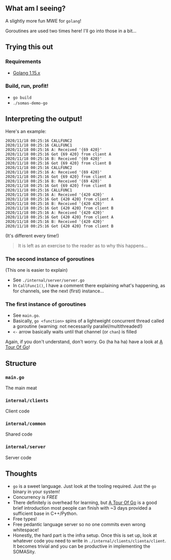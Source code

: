 ## What am I seeing?

A slightly more fun MWE for `golang`!

Goroutines are used two times here! I'll go into those in a bit...

## Trying this out

### Requirements
- [Golang 1.15.x](https://golang.org/dl/)

### Build, run, profit!
- `go build`
- `./somas-demo-go`


## Interpreting the output!

Here's an example:

```
2020/11/18 00:25:16 CALLFUNC2
2020/11/18 00:25:16 CALLFUNC1
2020/11/18 00:25:16 A: Received '{69 420}'
2020/11/18 00:25:16 Got {69 420} from client A
2020/11/18 00:25:16 B: Received '{69 420}'
2020/11/18 00:25:16 Got {69 420} from client B
2020/11/18 00:25:16 CALLFUNC2
2020/11/18 00:25:16 A: Received '{69 420}'
2020/11/18 00:25:16 Got {69 420} from client A
2020/11/18 00:25:16 B: Received '{69 420}'
2020/11/18 00:25:16 Got {69 420} from client B
2020/11/18 00:25:16 CALLFUNC1
2020/11/18 00:25:16 A: Received '{420 420}'
2020/11/18 00:25:16 Got {420 420} from client A
2020/11/18 00:25:16 B: Received '{420 420}'
2020/11/18 00:25:16 Got {420 420} from client B
2020/11/18 00:25:16 A: Received '{420 420}'
2020/11/18 00:25:16 Got {420 420} from client A
2020/11/18 00:25:16 B: Received '{420 420}'
2020/11/18 00:25:16 Got {420 420} from client B
```

(It's different every time!)

> It is left as an exercise to the reader as to why this happens...

### The second instance of goroutines
(This one is easier to explain)
- See `./internal/server/server.go`
- In `CallFunc1()`, I have a comment there explaining what's happening, as for channels, see the next (first) instance...

### The first instance of goroutines
- See `main.go`.
- Basically, `go <function>` spins of a lightweight concurrent thread called a goroutine (warning: not necessarily parallel/multithreaded!)
- `<-` arrow basically waits until that channel (or `chan`) is filled

Again, if you don't understand, don't worry. Go (ha ha ha) have a look at [A Tour Of Go](https://tour.golang.org/)!

## Structure
### `main.go`
The main meat

### `internal/clients`
Client code

### `internal/common`
Shared code

### `internal/server`
Server code

## Thoughts
- `go` is a sweet language. Just look at the tooling required. Just the `go` binary in your system!
- Concurrency is *FREE*
- There definitely is overhead for learning, but [A Tour Of Go](https://tour.golang.org/) is a good brief introduction most people can finish with ~3 days provided a sufficient base in C++/Python.
- Free types!
- Free pedantic language server so no one commits even wrong whitespace!
- Honestly, the hard part is the infra setup. Once this is set up, look at whatever code you need to write in `./internal/clients/clienta/client`. It becomes trivial and you can be productive in implementing the SOMASity.